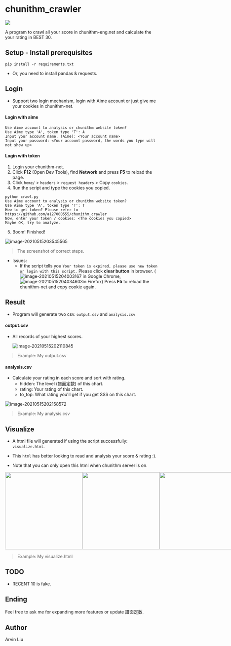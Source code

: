 

# chunithm_crawler

![](https://chunithm-net-eng.com/mobile/images/logo.png)

A program to crawl all your score in chunithm-eng.net and calculate the your rating in BEST 30.

## Setup - Install prerequisites

```
pip install -r requirements.txt
```

* Or, you need to install pandas & requests.

## Login

* Support two login mechanism, login with Aime account or just give me your cookies in chunithm-net.

#### Login with aime

```
Use Aime account to analysis or chunithm website token? 
Use Aime type 'A', token type 'T': A
Input your account name. (Aime): <Your account name>
Input your password: <Your account password, the words you type will not show up>
```

#### Login with token

1. Login your chunithm-net.
2. Click **F12** (Open Dev Tools), find **Network** and press **F5** to reload the page.
3. Click `home/`  > `headers` > `request headers` > Copy `cookies`.
4. Run the script and type the cookies you copied.

```
python crawl.py
Use Aime account to analysis or chunithm website token? 
Use Aime type 'A', token type 'T': T
How to get token? Please refer to https://github.com/a127000555/chunithm_crawler
Now, enter your token / cookies: <The cookies you copied>
Maybe OK, try to analyze.
```

5. Boom! Finished!

![image-20210515203545565](https://i.imgur.com/0J5NNAH.png)

> The screenshot of correct steps.

* Issues:
  * If the script tells you `Your token is expired, please use new token or login with this script.` Please click **clear button** in browser. (![image-20210515204003167](https://i.imgur.com/n5FJMxH.png) in Google Chrome, ![image-20210515204034603](https://i.imgur.com/WBrHbZJ.png)in Firefox) Press **F5** to reload the chunithm-net and copy cookie again.

## Result

* Program will generate two csv. `output.csv` and `analysis.csv`

#### output.csv

* All records of your highest scores.

  ![image-20210515202110845](https://i.imgur.com/G6T4rEu.png)

> Example: My output.csv

#### analysis.csv

* Calculate your rating in each score and sort with rating. 
  * hidden: The level (譜面定数) of this chart.
  * rating: Your rating of this chart.
  * to_top: What rating you'll get if you get SSS on this chart.

![image-20210515202158572](https://i.imgur.com/CPS5PKd.png)

> Example: My analysis.csv

## Visualize

* A html file will generated if using the script successfully: `visualize.html`.
* This `html` has better looking to read and analysis your score & rating :).

* Note that you can only open this html when chunithm server is on.

<div style="display:flex">
    <img src="https://i.imgur.com/t3XRcLG.png" width=250px>
    <img src="https://i.imgur.com/dQMzI98.png" width=250px>
    <img src="https://i.imgur.com/HrEUvwi.png" width=250px>
</div>

> Example: My visualize.html

## TODO

* RECENT 10 is fake.

## Ending

Feel free to ask me for expanding more features or update 譜面定数.

## Author

Arvin Liu